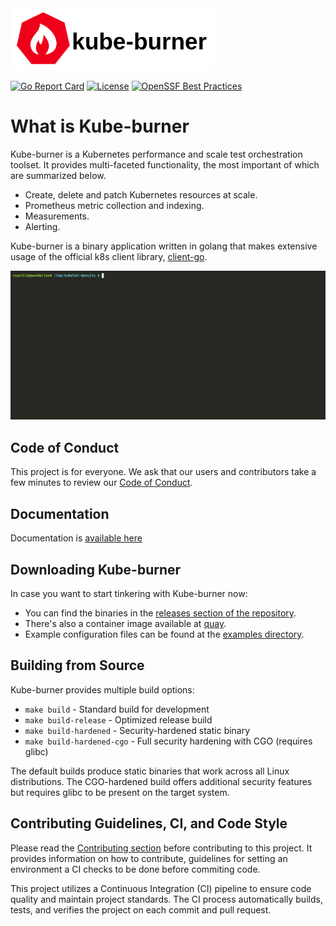 <img src='./media/horizontal/kube-burner-horizontal-color.png' width='65%'>

[![Go Report Card](https://goreportcard.com/badge/github.com/kube-burner/kube-burner)](https://goreportcard.com/report/github.com/kube-burner/kube-burner)
[![License](https://img.shields.io/badge/License-Apache%202.0-blue.svg)](https://opensource.org/licenses/Apache-2.0)
[![OpenSSF Best Practices](https://www.bestpractices.dev/projects/8264/badge)](https://www.bestpractices.dev/projects/8264)

# What is Kube-burner

Kube-burner is a Kubernetes performance and scale test orchestration toolset. It provides multi-faceted functionality, the most important of which are summarized below.

- Create, delete and patch Kubernetes resources at scale.
- Prometheus metric collection and indexing.
- Measurements.
- Alerting.

Kube-burner is a binary application written in golang that makes extensive usage of the official k8s client library, [client-go](https://github.com/kubernetes/client-go).

![Demo](docs/media/demo.gif)

## Code of Conduct

This project is for everyone. We ask that our users and contributors take a few minutes to review our [Code of Conduct](./code-of-conduct.md).

## Documentation

Documentation is [available here](https://kube-burner.github.io/kube-burner/)

## Downloading Kube-burner

In case you want to start tinkering with Kube-burner now:

- You can find the binaries in the [releases section of the repository](https://github.com/kube-burner/kube-burner/releases).
- There's also a container image available at [quay](https://quay.io/repository/kube-burner/kube-burner?tab=tags).
- Example configuration files can be found at the [examples directory](./examples).

## Building from Source

Kube-burner provides multiple build options:

- `make build`              - Standard build for development
- `make build-release`      - Optimized release build  
- `make build-hardened`     - Security-hardened static binary
- `make build-hardened-cgo` - Full security hardening with CGO (requires glibc)

The default builds produce static binaries that work across all Linux distributions. The CGO-hardened build offers additional security features but requires glibc to be present on the target system.

## Contributing Guidelines, CI, and Code Style

Please read the [Contributing section](https://kube-burner.github.io/kube-burner/latest/contributing/) before contributing to this project. It provides information on how to contribute, guidelines for setting an environment a CI checks to be done before commiting code.

This project utilizes a Continuous Integration (CI) pipeline to ensure code quality and maintain project standards. The CI process automatically builds, tests, and verifies the project on each commit and pull request.
